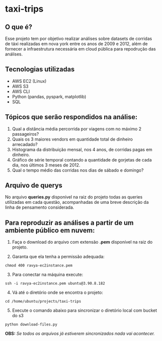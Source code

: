 # taxi-trips

## O que é?

Esse projeto tem por objetivo realizar análises sobre datasets de corridas de táxi realizadas em nova york entre os anos de 2009 e 2012, além de fornecer a infraestrutura necessária em cloud pública para repodrução das análises.

## Tecnologias utilizadas

- AWS EC2 (Linux)
- AWS S3
- AWS CLI
- Python (pandas, pyspark, matplotlib) 
- SQL


## Tópicos que serão respondidos na análise:

1. Qual a distância média percorrida por viagens com no máximo 2 passageiros?
2. Quais os 3 maiores vendors em quantidade total de dinheiro arrecadado?
3. Histograma da distribuição mensal, nos 4 anos, de corridas pagas em dinheiro.
4. Gráfico de série temporal contando a quantidade de gorjetas de cada dia, nos últimos 3 meses de 2012.
5. Qual o tempo médio das corridas nos dias de sábado e domingo?


## Arquivo de querys

No arquivo **queries.py** disponível na raiz do projeto todas as queries utilizadas em cada questão, acompanhadas de uma breve descrição da linha de pensamento considerada.

## Para reproduzir as análises a partir de um ambiente público em nuvem:

1. Faça o download do arquivo com extensão **.pem** disponível na raiz do projeto.

2. Garanta que ela tenha a permissão adequada:

`chmod 400 ravya-ec2instance.pem`

3. Para conectar na máquina execute:

`ssh -i ravya-ec2instance.pem ubuntu@3.90.8.182`

4. Vá até o diretório onde se encontra o projeto:

`cd /home/ubuntu/projects/taxi-trips`

5. Execute o comando abaixo para sincronizar o diretório local com bucket do s3

`python download-files.py`

   **OBS:** *Se todos os arquivos já estiverem sincronizados nada vai acontecer.*
